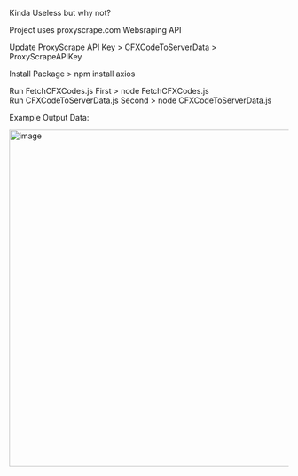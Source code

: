 Kinda Useless but why not?

Project uses proxyscrape.com Websraping API

Update ProxyScrape API Key > CFXCodeToServerData > ProxyScrapeAPIKey

Install Package > npm install axios

Run FetchCFXCodes.js First > node FetchCFXCodes.js   
Run CFXCodeToServerData.js Second > node CFXCodeToServerData.js

Example Output Data: 

<img width="608" alt="image" src="https://github.com/zf9/FiveM-DataScrape-ProxyScrape/assets/51256315/e4e07c9b-4518-4eaa-a8b8-5318e2dd0398">
